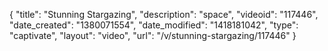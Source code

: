 {
    "title": "Stunning Stargazing",
    "description": "space",
    "videoid": "117446",
    "date_created": "1380071554",
    "date_modified": "1418181042",
    "type": "captivate",
    "layout": "video",
    "url": "\/v\/stunning-stargazing\/117446"
}